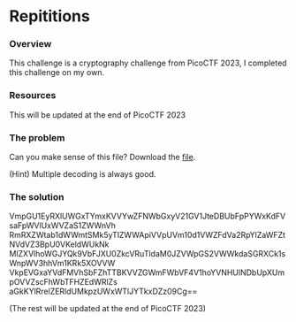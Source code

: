 # Repititions

### Overview
This challenge is a cryptography challenge from PicoCTF 2023, I completed this challenge on my own.

### Resources
This will be updated at the end of PicoCTF 2023

### The problem
Can you make sense of this file? Download the [file](https://artifacts.picoctf.net/c/293/enc_flag).

(Hint) Multiple decoding is always good.

### The solution
VmpGU1EyRXlUWGxTYmxKVVYwZFNWbGxyV21GV1JteDBUbFpPYWxKdFVsaFpWVlUxWVZaS1ZWWnVh
RmRXZWtab1dWWmtSMk5yTlZWWApiVVpUVm10d1VWZFdVa2RpYlZaWFZtNVdVZ3BpU0VKeldWUkNk
MlZXVlhoWGJYQk9VbFJXU0ZkcVRuTldaM0JZVWpGS2VWWkdaSGRXCk1sWnpWV3hhVm1KRk5XOVVW
VkpEVGxaYVdFMVhSbFZhTTBKVVZGWmFWbVF4V1hoYVNHUlNDbUpXUmpOVVZscFhWbTFHZEdWRlZs
aGkKYlRrelZERldUMkpzUWxWTlJYTkxDZz09Cg==

(The rest will be updated at the end of PicoCTF 2023)
